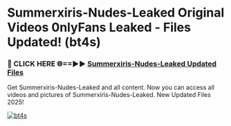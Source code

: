 # Summerxiris-Nudes-Leaked Original Videos 0nlyFans Leaked - Files Updated! (bt4s)

<h3>🔴 CLICK HERE 🌐==►► <a href="https://tinyurl.com/4mcuefdz" rel="nofollow">Summerxiris-Nudes-Leaked Updated Files</a></h3>

Get Summerxiris-Nudes-Leaked and all content. Now you can access all videos and pictures of Summerxiris-Nudes-Leaked. New Updated Files 2025!

[![bt4s](https://i.imgur.com/StAQSOY.gif)](https://tinyurl.com/4mcuefdz)
